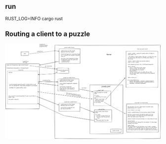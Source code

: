 ## run
RUST_LOG=INFO cargo rust
## Routing a client to a puzzle
![Connection flow](https://github.com/jhb123/cw_live_edit/blob/puzzle-persistance/connection_flow.png?raw=true)
